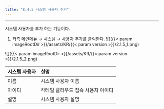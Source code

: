 ```yaml
---
title: "8.4.5 시스템 사용자 추가"
---
```


---

시스템 사용자를 추가 하는 기능이다.

1. 좌측 메인메뉴 → 시스템 → 사용자 추가를 클릭한다.
![]({{< param imageRootDir >}}/assets/KR/{{< param version >}}/2.1.5_1.png)

![]({{< param imageRootDir >}}/assets/KR/{{< param version >}}/2.1.5_2.png)

| **시스템 사용자** | **설명** |
| :--- | :--- |
| 이름 |  시스템 사용자 이름 |
| 아이디 | 칵테일 클라우드 접속 사용자 아이디 |
| 설명 | 시스템 사용자 설명 |
